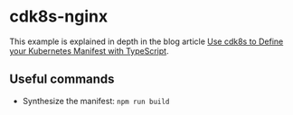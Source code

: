 # cdk8s-nginx

This example is explained in depth in the blog article [Use cdk8s to Define your Kubernetes Manifest with TypeScript](https://www.tryzero.com/blog/use-cdk8s-to-define-your-kubernetes-manifest-with-typescript).

## Useful commands

- Synthesize the manifest: `npm run build`
